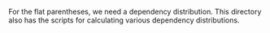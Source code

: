 For the flat parentheses, we need a dependency distribution. This directory also has the scripts for calculating various dependency distributions.
